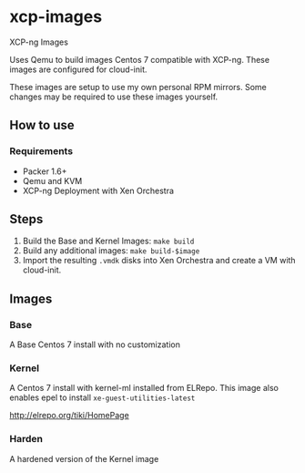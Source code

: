 # xcp-images
XCP-ng Images

Uses Qemu to build images Centos 7 compatible with XCP-ng. These images are configured 
for cloud-init.

These images are setup to use my own personal RPM mirrors. Some changes may be required to
use these images yourself.

## How to use

### Requirements

* Packer 1.6+
* Qemu and KVM
* XCP-ng Deployment with Xen Orchestra

## Steps

1. Build the Base and Kernel Images: `make build`
1. Build any additional images: `make build-$image`
1. Import the resulting `.vmdk` disks into Xen Orchestra and create a VM with cloud-init.

## Images

### Base

A Base Centos 7 install with no customization

### Kernel

A Centos 7 install with kernel-ml installed from ELRepo.
This image also enables epel to install `xe-guest-utilities-latest`

http://elrepo.org/tiki/HomePage

### Harden

A hardened version of the Kernel image
